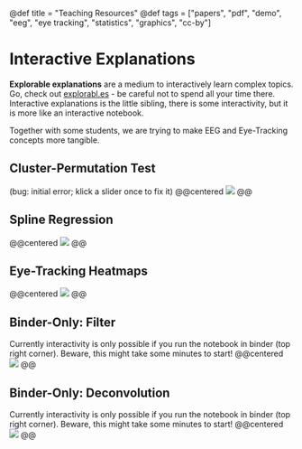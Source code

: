 @def title = "Teaching Resources"
@def tags = ["papers", "pdf", "demo", "eeg", "eye tracking", "statistics", "graphics", "cc-by"]

# Interactive Explanations
**Explorable explanations** are a medium to interactively learn complex topics. Go, check out [explorabl.es](https://explorabl.es/) - be careful not to spend all your time there. Interactive explanations is the little sibling, there is some interactivity, but it is more like an interactive notebook.

Together with some students, we are trying to make EEG and Eye-Tracking concepts more tangible.

## Cluster-Permutation Test
(bug: initial error; klick a slider once to fix it)
@@centered 
[![](/assets/teaching-resources/interactive-clusterPermutationTest.png)](https://benediktehinger.de/interactive-eeg/output/clusterPermutationTest.html)
@@


## Spline Regression

@@centered 
[![](/assets/teaching-resources/interactive-spline.png)](https://benediktehinger.de/interactive-eeg/output/splineRegression.html)
@@


## Eye-Tracking Heatmaps
@@centered 
[![](/assets/teaching-resources/interactive-heatmap.png)](https://benediktehinger.de/interactive-eeg/output/heatmap.html)
@@



## Binder-Only: Filter
Currently interactivity is only possible if you run the notebook in binder (top right corner). Beware, this might take some minutes to start!
@@centered 
[![](/assets/teaching-resources/interactive-filterArtefact.png)](https://benediktehinger.de/interactive-eeg/output/filterArtefacts.html)
@@

## Binder-Only: Deconvolution
Currently interactivity is only possible if you run the notebook in binder (top right corner). Beware, this might take some minutes to start!
@@centered 
[![](/assets/teaching-resources/interactive-deconvolution.png)](https://benediktehinger.de/interactive-eeg/output/deconvolution.html)
@@
